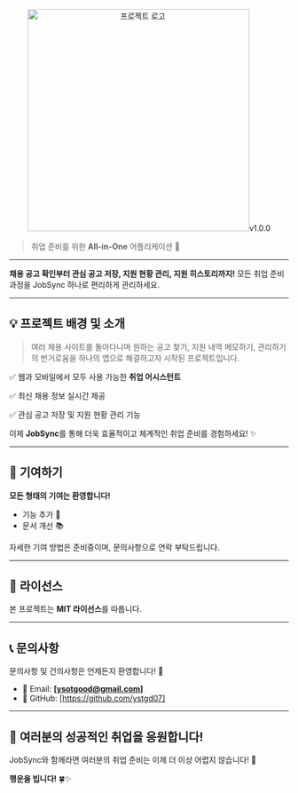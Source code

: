 <div align="center">
  <img src="https://github.com/user-attachments/assets/aa9cbc2d-f86e-49be-953e-fe500c8757dd" alt="프로젝트 로고" width="400"/>v1.0.0
</div>

> 취업 준비를 위한 **All-in-One** 어플리케이션 🚀

---

**채용 공고 확인부터 관심 공고 저장, 지원 현황 관리, 지원 히스토리까지!**
모든 취업 준비 과정을 JobSync 하나로 편리하게 관리하세요.

---

## 💡 프로젝트 배경 및 소개

> 여러 채용 사이트를 돌아다니며 원하는 공고 찾기, 지원 내역 메모하기, 관리하기의 번거로움을 하나의 앱으로 해결하고자 시작된 프로젝트입니다.

✅ 웹과 모바일에서 모두 사용 가능한 **취업 어시스턴트**

✅ 최신 채용 정보 실시간 제공

✅ 관심 공고 저장 및 지원 현황 관리 기능

이제 **JobSync**를 통해 더욱 효율적이고 체계적인 취업 준비를 경험하세요! ✨

---


## 🤝 기여하기

**모든 형태의 기여는 환영합니다!**

* 기능 추가 🚀
* 문서 개선 📚

자세한 기여 방법은 준비중이며, 문의사항으로 연락 부탁드립니다.

---

## 📄 라이선스

본 프로젝트는 **MIT 라이선스**를 따릅니다.

---

## 📞 문의사항

문의사항 및 건의사항은 언제든지 환영합니다! 💬

* 📧 Email: **\[ysotgood@gmail.com]**
* 🐙 GitHub: \[https://github.com/ystgd07]

---

## 🎉 여러분의 성공적인 취업을 응원합니다!

JobSync와 함께라면 여러분의 취업 준비는 이제 더 이상 어렵지 않습니다! 💪

**행운을 빕니다!** 🍀✨
